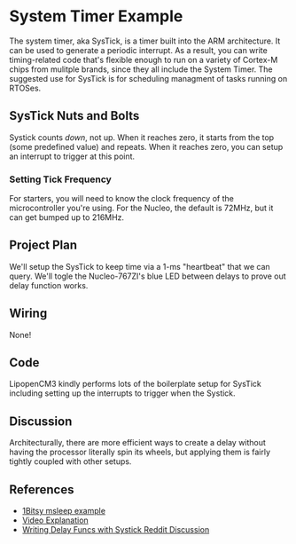 # System Timer Example

The system timer, aka SysTick, is a timer built into the ARM architecture.
It can be used to generate a periodic interrupt.
As a result, you can write timing-related code that's flexible enough to run on a variety of Cortex-M chips from mulitple brands, since they all include the System Timer.
The suggested use for SysTick is for scheduling managment of tasks running on RTOSes.

## SysTick Nuts and Bolts
Systick counts *down*, not up. When it reaches zero, it starts from the top (some predefined value) and repeats. When it reaches zero, you can setup an interrupt to trigger at this point.

### Setting Tick Frequency
For starters, you will need to know the clock frequency of the microcontroller you're using. For the Nucleo, the default is 72MHz, but it can get bumped up to 216MHz.

## Project Plan
We'll setup the SysTick to keep time via a 1-ms "heartbeat" that we can query. We'll togle the Nucleo-767ZI's blue LED between delays to prove out delay function works.

## Wiring
None!

## Code
LipopenCM3 kindly performs lots of the boilerplate setup for SysTick including setting up the interrupts to trigger when the Systick.

## Discussion
Architecturally, there are more efficient ways to create a delay without having the processor literally spin its wheels, but applying them is fairly tightly coupled with other setups.


## References
* [1Bitsy msleep example](https://github.com/1Bitsy/1bitsy-examples/blob/master/examples/1bitsy/tick_blink/tick_blink.c)
* [Video Explanation](https://www.youtube.com/watch?v=aLCUDv_fgoU&ab_channel=EmbeddedSystemswithARMCortex-MMicrocontrollersinAssemblyLanguageandC)
* [Writing Delay Funcs with Systick Reddit Discussion](https://www.reddit.com/r/embedded/comments/djymi4/understanding_how_to_create_a_delay_function_with/)

